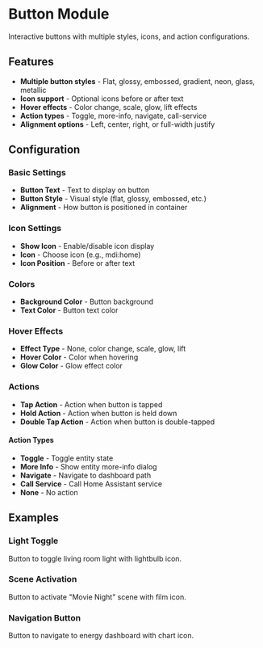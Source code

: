 # Button Module

Interactive buttons with multiple styles, icons, and action configurations.

## Features

- **Multiple button styles** - Flat, glossy, embossed, gradient, neon, glass, metallic
- **Icon support** - Optional icons before or after text
- **Hover effects** - Color change, scale, glow, lift effects
- **Action types** - Toggle, more-info, navigate, call-service
- **Alignment options** - Left, center, right, or full-width justify

## Configuration

### Basic Settings

- **Button Text** - Text to display on button
- **Button Style** - Visual style (flat, glossy, embossed, etc.)
- **Alignment** - How button is positioned in container

### Icon Settings

- **Show Icon** - Enable/disable icon display
- **Icon** - Choose icon (e.g., mdi:home)
- **Icon Position** - Before or after text

### Colors

- **Background Color** - Button background
- **Text Color** - Button text color

### Hover Effects

- **Effect Type** - None, color change, scale, glow, lift
- **Hover Color** - Color when hovering
- **Glow Color** - Glow effect color

### Actions

- **Tap Action** - Action when button is tapped
- **Hold Action** - Action when button is held down
- **Double Tap Action** - Action when button is double-tapped

#### Action Types

- **Toggle** - Toggle entity state
- **More Info** - Show entity more-info dialog
- **Navigate** - Navigate to dashboard path
- **Call Service** - Call Home Assistant service
- **None** - No action

## Examples

### Light Toggle

Button to toggle living room light with lightbulb icon.

### Scene Activation

Button to activate "Movie Night" scene with film icon.

### Navigation Button

Button to navigate to energy dashboard with chart icon.
